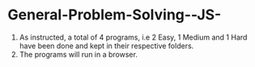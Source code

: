 # General-Problem-Solving--JS-
1. As instructed, a total of 4 programs, i.e 2 Easy, 1 Medium and 1 Hard have been done and kept in their respective folders.
2. The programs will run in a browser.
